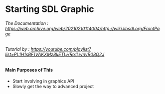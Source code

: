 # Starting SDL Graphic

###### The Documentation : https://web.archive.org/web/20210210114004/http://wiki.libsdl.org/FrontPage
###### Tutorial by : https://youtube.com/playlist?list=PL1H1sBF1VAKXMz8kETLHRo1LwnvB08Q2J

#### Main Purposes of This
* Start involving in graphics API
* Slowly get the way to advanced project
